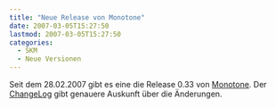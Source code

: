 ```yaml
---
title: "Neue Release von Monotone"
date: 2007-03-05T15:27:50
lastmod: 2007-03-05T15:27:50
categories:
  - SKM
  - Neue Versionen
---
```

Seit dem 28.02.2007 gibt es eine die Release 0.33 von <a href="http://monotone.ca"  title="Monotone">Monotone</a>. Der <a href="http://monotone.ca/NEWS"  title="ChangeLog">ChangeLog</a> gibt genauere Auskunft über die Änderungen.
